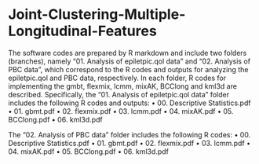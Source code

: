# Joint-Clustering-Multiple-Longitudinal-Features

The software codes are prepared by R markdown and include two folders (branches), namely “01. Analysis of epiletpic.qol data” and “02. Analysis of PBC data”, which correspond to the R codes and outputs for analyzing the epiletpic.qol and PBC data, respectively. In each folder, R codes for implementing the gmbt, flexmix, lcmm, mixAK, BCClong and kml3d are described. 
Specifically, the “01. Analysis of epiletpic.qol data” folder includes the following R codes and outputs: 
•	00. Descriptive Statistics.pdf
•	01. gbmt.pdf
•	02. flexmix.pdf
•	03. lcmm.pdf
•	04. mixAK.pdf
•	05. BCClong.pdf
•	06. kml3d.pdf

The “02. Analysis of PBC data” folder includes the following R codes: 
•	00. Descriptive Statistics.pdf
•	01. gbmt.pdf
•	02. flexmix.pdf
•	03. lcmm.pdf
•	04. mixAK.pdf
•	05. BCClong.pdf
•	06. kml3d.pdf
